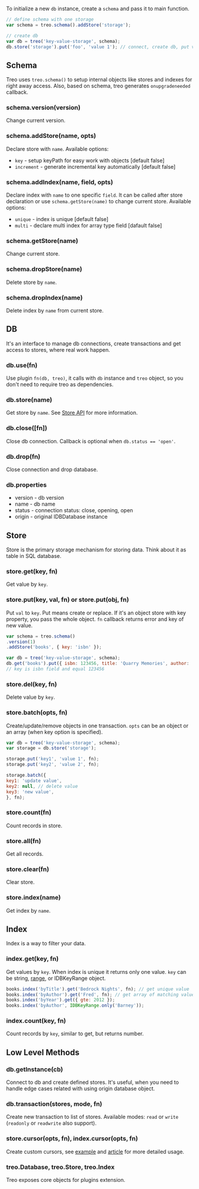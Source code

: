 To initialize a new `db` instance, create a `schema` and pass it to main function.

```js
// define schema with one storage
var schema = treo.schema().addStore('storage');

// create db
var db = treo('key-value-storage', schema);
db.store('storage').put('foo', 'value 1'); // connect, create db, put value
```

## Schema

Treo uses `treo.schema()` to setup internal objects like stores and indexes for right away access.
Also, based on schema, treo generates `onupgradeneeded` callback.

### schema.version(version)

Change current version.

### schema.addStore(name, opts)

Declare store with `name`.
Available options:
* `key` - setup keyPath for easy work with objects [default false]
* `increment` - generate incremental key automatically [default false]

### schema.addIndex(name, field, opts)

Declare index with `name` to one specific `field`.
It can be called after store declaration or use `schema.getStore(name)` to change current store.
Available options:
* `unique` - index is unique [default false]
* `multi` - declare multi index for array type field [dafault false]

### schema.getStore(name)

Change current store.

### schema.dropStore(name)

Delete store by `name`.

### schema.dropIndex(name)

Delete index by `name` from current store.

## DB

It's an interface to manage db connections, create transactions and get access
to stores, where real work happen.

### db.use(fn)

Use plugin `fn(db, treo)`, it calls with `db` instance and `treo` object,
so you don't need to require treo as dependencies.

### db.store(name)

Get store by `name`.
See [Store API](https://github.com/treojs/treo#store) for more information.

### db.close([fn])

Close db connection. Callback is optional when `db.status == 'open'`.

### db.drop(fn)

Close connection and drop database.

### db.properties

* version - db version
* name - db name
* status - connection status: close, opening, open
* origin - original IDBDatabase instance

## Store

Store is the primary storage mechanism for storing data.
Think about it as table in SQL database.

### store.get(key, fn)

Get value by `key`.

### store.put(key, val, fn) or store.put(obj, fn)

Put `val` to `key`. Put means create or replace.
If it's an object store with key property, you pass the whole object.
`fn` callback returns error and key of new value.

```js
var schema = treo.schema()
.version(1)
.addStore('books', { key: 'isbn' });

var db = treo('key-value-storage', schema);
db.get('books').put({ isbn: 123456, title: 'Quarry Memories', author: 'Fred' }, fn);
// key is isbn field and equal 123456
```

### store.del(key, fn)

Delete value by `key`.

### store.batch(opts, fn)

Create/update/remove objects in one transaction.
`opts` can be an object or an array (when key option is specified).

```js
var db = treo('key-value-storage', schema);
var storage = db.store('storage');

storage.put('key1', 'value 1', fn);
storage.put('key2', 'value 2', fn);

storage.batch({
key1: 'update value',
key2: null, // delete value
key3: 'new value',
}, fn);
```

### store.count(fn)

Count records in store.

### store.all(fn)

Get all records.

### store.clear(fn)

Clear store.

### store.index(name)

Get index by `name`.

## Index

Index is a way to filter your data.

### index.get(key, fn)

Get values by `key`. When index is unique it returns only one value.
`key` can be string, [range](https://github.com/treojs/idb-range), or IDBKeyRange object.

```js
books.index('byTitle').get('Bedrock Nights', fn); // get unique value
books.index('byAuthor').get('Fred', fn); // get array of matching values
books.index('byYear').get({ gte: 2012 });
books.index('byAuthor', IDBKeyRange.only('Barney'));
```

### index.count(key, fn)

Count records by `key`, similar to get, but returns number.

## Low Level Methods

### db.getInstance(cb)

Connect to db and create defined stores.
It's useful, when you need to handle edge cases related with using origin database object.

### db.transaction(stores, mode, fn)

Create new transaction to list of stores.
Available modes: `read` or `write` (`readonly` or `readwrite` also support).

### store.cursor(opts, fn), index.cursor(opts, fn)

Create custom cursors, see [example](https://github.com/treojs/treo/blob/master/examples/find-in-plugin.js) and [article](https://hacks.mozilla.org/2014/06/breaking-the-borders-of-indexeddb/) for more detailed usage.

### treo.Database, treo.Store, treo.Index

Treo exposes core objects for plugins extension.
